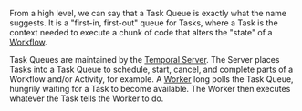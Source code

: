 From a high level, we can say that a Task Queue is exactly what the name suggests.
It is a "first-in, first-out" queue for Tasks, where a Task is the context needed to execute a chunk of code that alters the "state" of a <a href={props.workflowLink}>Workflow</a>.

Task Queues are maintained by the [Temporal Server](/docs/server/introduction).
The Server places Tasks into a Task Queue to schedule, start, cancel, and complete parts of a Workflow and/or Activity, for example.
A <a href={props.workerLink}>Worker</a> long polls the Task Queue, hungrily waiting for a Task to become available.
The Worker then executes whatever the Task tells the Worker to do.
